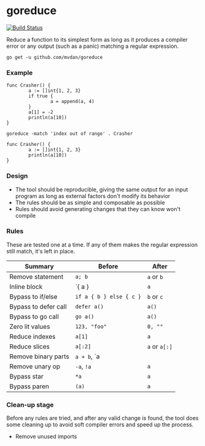 # goreduce

[![Build Status](https://travis-ci.org/mvdan/goreduce.svg?branch=master)](https://travis-ci.org/mvdan/goreduce)

Reduce a function to its simplest form as long as it produces a compiler
error or any output (such as a panic) matching a regular expression.

	go get -u github.com/mvdan/goreduce

### Example

```
func Crasher() {
        a := []int{1, 2, 3}
        if true {
                a = append(a, 4)
        }
        a[1] = -2
        println(a[10])
}
```

	goreduce -match 'index out of range' . Crasher

```
func Crasher() {
        a := []int{1, 2, 3}
        println(a[10])
}
```

### Design

* The tool should be reproducible, giving the same output for an input
  program as long as external factors don't modify its behavior
* The rules should be as simple and composable as possible
* Rules should avoid generating changes that they can know won't compile

### Rules

These are tested one at a time. If any of them makes the regular
expression still match, it's left in place.

| Summary              | Before                  | After         |
| -------------------- | ----------------------- | ------------- |
| Remove statement     | `a; b`                  | `a` or `b`    |
| Inline block         | `{ a }                  | `a`           |
| Bypass to if/else    | `if a { b } else { c }` | `b` or `c`    |
| Bypass to defer call | `defer a()`             | `a()`         |
| Bypass to go call    | `go a()`                | `a()`         |
| Zero lit values      | `123, "foo"`            | `0, ""`       |
| Reduce indexes       | `a[1]`                  | `a`           |
| Reduce slices        | `a[:2]`                 | `a` or `a[:]` |
| Remove binary parts  | `a + b`, `a || b`       | `a` or `b`    |
| Remove unary op      | `-a`, `!a`              | `a`           |
| Bypass star          | `*a`                    | `a`           |
| Bypass paren         | `(a)`                   | `a`           |

### Clean-up stage

Before any rules are tried, and after any valid change is found, the
tool does some cleaning up to avoid soft compiler errors and speed up
the process.

* Remove unused imports
